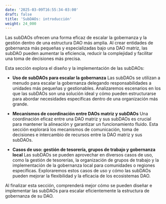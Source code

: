 ```yaml
---
date: '2025-03-09T16:55:34-03:00'
draft: false
title: 'SubDAOs: introducción'
weight: 24_000
---
```


Las subDAOs ofrecen una forma eficaz de escalar la gobernanza y la gestión dentro de una estructura DAO más amplia. Al crear entidades de gobernanza más pequeñas y especializadas bajo una DAO matriz, las subDAO pueden aumentar la eficiencia, reducir la complejidad y facilitar una toma de decisiones más precisa.

Esta sección explora el diseño y la implementación de las subDAOs:

- **Uso de subDAOs para escalar la gobernanza**
Las subDAOs se utilizan a menudo para escalar la gobernanza delegando responsabilidades a unidades más pequeñas y gestionables. Analizaremos escenarios en los que las subDAOs son una solución ideal y cómo pueden estructurarse para abordar necesidades específicas dentro de una organización más grande.

- **Mecanismos de coordinación entre DAOs matriz y subDAOs**
Una coordinación eficaz entre una DAO matriz y sus subDAOs es crucial para mantener la alineación y garantizar un funcionamiento fluido. Esta sección explorará los mecanismos de comunicación, toma de decisiones e intercambio de recursos entre la DAO matriz y sus subDAOs.

- **Casos de uso: gestión de tesorería, grupos de trabajo y gobernanza local**
Las subDAOs se pueden aprovechar en diversos casos de uso, como la gestión de tesorerías, la organización de grupos de trabajo y la implementación de la gobernanza local para comunidades o regiones específicas. Exploraremos estos casos de uso y cómo las subDAOs pueden mejorar la flexibilidad y la eficacia de los ecosistemas DAO.

Al finalizar esta sección, comprenderá mejor cómo se pueden diseñar e implementar las subDAOs para escalar eficientemente la estructura de gobernanza de su DAO.
